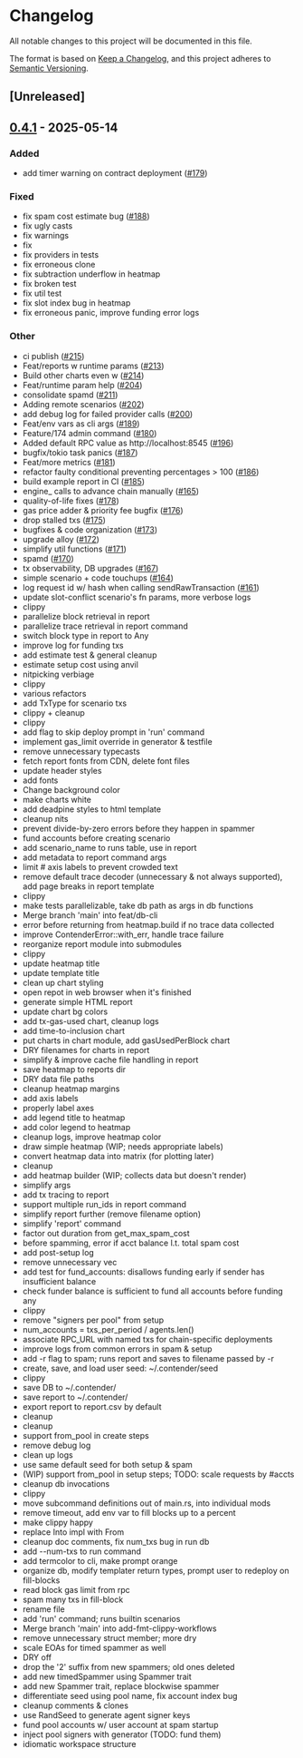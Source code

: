 # Changelog

All notable changes to this project will be documented in this file.

The format is based on [Keep a Changelog](https://keepachangelog.com/en/1.0.0/),
and this project adheres to [Semantic Versioning](https://semver.org/spec/v2.0.0.html).

## [Unreleased]

## [0.4.1](https://github.com/flashbots/contender/releases/tag/contender_cli-v0.4.1) - 2025-05-14

### Added

- add timer warning on contract deployment ([#179](https://github.com/flashbots/contender/pull/179))

### Fixed

- fix spam cost estimate bug ([#188](https://github.com/flashbots/contender/pull/188))
- fix ugly casts
- fix warnings
- fix
- fix providers in tests
- fix erroneous clone
- fix subtraction underflow in heatmap
- fix broken test
- fix util test
- fix slot index bug in heatmap
- fix erroneous panic, improve funding error logs

### Other

- ci publish ([#215](https://github.com/flashbots/contender/pull/215))
- Feat/reports w runtime params ([#213](https://github.com/flashbots/contender/pull/213))
- Build other charts even w ([#214](https://github.com/flashbots/contender/pull/214))
- Feat/runtime param help ([#204](https://github.com/flashbots/contender/pull/204))
- consolidate spamd ([#211](https://github.com/flashbots/contender/pull/211))
- Adding remote scenarios ([#202](https://github.com/flashbots/contender/pull/202))
- add debug log for failed provider calls ([#200](https://github.com/flashbots/contender/pull/200))
- Feat/env vars as cli args ([#189](https://github.com/flashbots/contender/pull/189))
- Feature/174 admin command ([#180](https://github.com/flashbots/contender/pull/180))
- Added default RPC value as http://localhost:8545 ([#196](https://github.com/flashbots/contender/pull/196))
- bugfix/tokio task panics ([#187](https://github.com/flashbots/contender/pull/187))
- Feat/more metrics ([#181](https://github.com/flashbots/contender/pull/181))
- refactor faulty conditional preventing percentages > 100 ([#186](https://github.com/flashbots/contender/pull/186))
- build example report in CI ([#185](https://github.com/flashbots/contender/pull/185))
- engine_ calls to advance chain manually ([#165](https://github.com/flashbots/contender/pull/165))
- quality-of-life fixes ([#178](https://github.com/flashbots/contender/pull/178))
- gas price adder & priority fee bugfix ([#176](https://github.com/flashbots/contender/pull/176))
- drop stalled txs ([#175](https://github.com/flashbots/contender/pull/175))
- bugfixes & code organization ([#173](https://github.com/flashbots/contender/pull/173))
- upgrade alloy ([#172](https://github.com/flashbots/contender/pull/172))
- simplify util functions ([#171](https://github.com/flashbots/contender/pull/171))
- spamd ([#170](https://github.com/flashbots/contender/pull/170))
- tx observability, DB upgrades ([#167](https://github.com/flashbots/contender/pull/167))
- simple scenario + code touchups ([#164](https://github.com/flashbots/contender/pull/164))
- log request id w/ hash when calling sendRawTransaction ([#161](https://github.com/flashbots/contender/pull/161))
- update slot-conflict scenario's fn params, more verbose logs
- clippy
- parallelize block retrieval in report
- parallelize trace retrieval in report command
- switch block type in report to Any
- improve log for funding txs
- add estimate test & general cleanup
- estimate setup cost using anvil
- nitpicking verbiage
- clippy
- various refactors
- add TxType for scenario txs
- clippy + cleanup
- clippy
- add flag to skip deploy prompt in 'run' command
- implement gas_limit override in generator & testfile
- remove unnecessary typecasts
- fetch report fonts from CDN, delete font files
- update header styles
- add fonts
- Change background color
- make charts white
- add deadpine styles to html template
- cleanup nits
- prevent divide-by-zero errors before they happen in spammer
- fund accounts before creating scenario
- add scenario_name to runs table, use in report
- add metadata to report command args
- limit # axis labels to prevent crowded text
- remove default trace decoder (unnecessary & not always supported), add page breaks in report template
- clippy
- make tests parallelizable, take db path as args in db functions
- Merge branch 'main' into feat/db-cli
- error before returning from heatmap.build if no trace data collected
- improve ContenderError::with_err, handle trace failure
- reorganize report module into submodules
- clippy
- update heatmap title
- update template title
- clean up chart styling
- open repot in web browser when it's finished
- generate simple HTML report
- update chart bg colors
- add tx-gas-used chart, cleanup logs
- add time-to-inclusion chart
- put charts in chart module, add gasUsedPerBlock chart
- DRY filenames for charts in report
- simplify & improve cache file handling in report
- save heatmap to reports dir
- DRY data file paths
- cleanup heatmap margins
- add axis labels
- properly label axes
- add legend title to heatmap
- add color legend to heatmap
- cleanup logs, improve heatmap color
- draw simple heatmap (WIP; needs appropriate labels)
- convert heatmap data into matrix (for plotting later)
- cleanup
- add heatmap builder (WIP; collects data but doesn't render)
- simplify args
- add tx tracing to report
- support multiple run_ids in report command
- simplify report further (remove filename option)
- simplify 'report' command
- factor out duration from get_max_spam_cost
- before spamming, error if acct balance l.t. total spam cost
- add post-setup log
- remove unnecessary vec
- add test for fund_accounts: disallows funding early if sender has insufficient balance
- check funder balance is sufficient to fund all accounts before funding any
- clippy
- remove "signers per pool" from setup
- num_accounts = txs_per_period / agents.len()
- associate RPC_URL with named txs for chain-specific deployments
- improve logs from common errors in spam & setup
- add -r flag to spam; runs report and saves to filename passed by -r
- create, save, and load user seed: ~/.contender/seed
- clippy
- save DB to ~/.contender/
- save report to ~/.contender/
- export report to report.csv by default
- cleanup
- cleanup
- support from_pool in create steps
- remove debug log
- clean up logs
- use same default seed for both setup & spam
- (WIP) support from_pool in setup steps; TODO: scale requests by #accts
- cleanup db invocations
- clippy
- move subcommand definitions out of main.rs, into individual mods
- remove timeout, add env var to fill blocks up to a percent
- make clippy happy
- replace Into impl with From
- cleanup doc comments, fix num_txs bug in run db
- add --num-txs to run command
- add termcolor to cli, make prompt orange
- organize db, modify templater return types, prompt user to redeploy on fill-blocks
- read block gas limit from rpc
- spam many txs in fill-block
- rename file
- add 'run' command; runs builtin scenarios
- Merge branch 'main' into add-fmt-clippy-workflows
- remove unnecessary struct member; more dry
- scale EOAs for timed spammer as well
- DRY off
- drop the '2' suffix from new spammers; old ones deleted
- add new timedSpammer using Spammer trait
- add new Spammer trait, replace blockwise spammer
- differentiate seed using pool name, fix account index bug
- cleanup comments & clones
- use RandSeed to generate agent signer keys
- fund pool accounts w/ user account at spam startup
- inject pool signers with generator (TODO: fund them)
- idiomatic workspace structure
